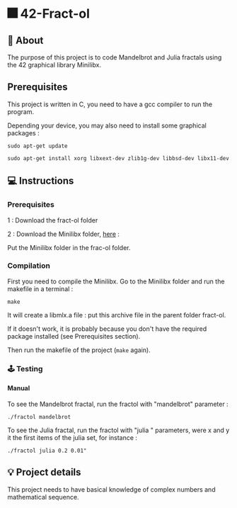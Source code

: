 # 🎆 42-Fract-ol

## 📑 About
The purpose of this project is to code Mandelbrot and Julia fractals using the 42 graphical library Minilibx.
 

## Prerequisites

This project is written in C, you need to have a gcc compiler to run the program.

Depending your device, you may also need to install some graphical packages :

`sudo apt-get update`

`sudo apt-get install xorg libxext-dev zlib1g-dev libbsd-dev libx11-dev`
 

## 💻 Instructions

### Prerequisites

1 : Download the fract-ol folder

2 : Download the Minilibx folder, [here](https://github.com/42Paris/minilibx-linux/) : 

Put the Minilibx folder in the frac-ol folder. 

### Compilation

First you need to compile the Minilibx. Go to the Minilibx folder and run the makefile in a terminal :

`make`

It will create a libmlx.a file : put this archive file in the parent folder fract-ol.

If it doesn't work, it is probably because you don't have the required package installed (see Prerequisites section).

Then run the makefile of the project (`make` again).

### 🕹 Testing

#### Manual

To see the Mandelbrot fractal, run the fractol with "mandelbrot" parameter :

`./fractol mandelbrot`

To see the Julia fractal, run the fractol with "julia <x> <y>" parameters, were x and y it the first items of the julia set, for instance :

`./fractol julia 0.2 0.01"`

## 💡 Project details

This project needs to have basical knowledge of complex numbers and mathematical sequence.

